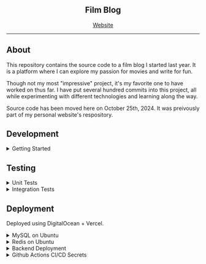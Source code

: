 <div align="center">
    <h2>Film Blog</h2>
    <a href="https://film.michael-yi.com/">Website</a>
</div>

<hr/>

## About 

This repository contains the source code to a film blog I started last year. It is a platform where I can explore my passion for movies and write for fun. 

Though not my most "impressive" project, it's my favorite one to have worked on thus far. I have put several hundred commits into this project, all while experimenting with different technologies and learning along the way.

Source code has been moved here on October 25th, 2024. It was preivously part of my personal website's respository.

## Development

<details>
    <summary>Getting Started</summary>

### Getting Started

#### Pre-Requisites

- Gradle
- MySQL
- Redis 
- Node

1. Setup environment variables.

```bash
export ADMIN_PW=<your-admin-password>
export JWT_SECRET_KEY=<your-jwt-secret-key>
```

> Set `ADMIN_PW` equal to a secure, hashed password. Generate one using openssl or any password manager, and then hash it using Spring Security's `BCryptPasswordEncoder`.
> To generate a JWT secret key, use openssl rand -base64 512.

2. Create a MySQL database.

> Create a new database called `film_blog`. Make sure that your MySQL master username and password are both set to root.

3. Install dependencies and run projects.

> Open three terminal instances. Follow the below code blocks to run each app.

```bash
cd backend/java
./gradlew bootRun
```

```bash
cd frontend/admin 
npm i
npm start
```

```bash
cd frontend/main
npm i
npm start
```
</details>

## Testing

<details>
        <summary>Unit Tests</summary>

        ### Unit Tests

        <details>
            <summary>Auth Package</summary>
        - [x] AuthService.java
            - [x] willThrowLoginWhenWrongPassword
            - [x] canLogin
            - [x] willThrowValidateTokenWhenTokenIsMalformed
            - [x] willThrowValidateTokenWhenTokenIsUnauthorized
            - [x] canValidateToken
        - [x] AuthUtil.java
            - [x] willReturnFalseDuringIsAuthHeaderValidWhenHeaderIsNull
            - [x] willReturnFalseDuringIsAuthHeaderValidWhenHeaderIsBlank
            - [x] willReturnFalseDuringIsAuthHeaderValidWhenHeaderIsEmpty
            - [x] willReturnFalseDuringIsAuthHeaderValidWhenHeaderStartsWithWrongPrefix
            - [x] willReturnTrueDuringIsAuthHeaderValidWhenHeaderIsValid
        - [x] JwtService.java
            - [x] canGetSigningKey
            - [x] canGenerateToken
            - [x] willThrowValidateTokenWhenTokenIsNotJwt
            - [x] willThrowValidateTokenWhenTokenUsesWrongSigningKey
            - [x] willThrowValidateTokenWhenTokenIsExpired
            - [x] canValidateToken
        </details>

        <details>
            <summary>Cache Package</summary>
        - [x] CacheDao.java
            - [x] canSet
            - [x] canGet
            - [x] canDelete
        - [x] CacheService.java
            - [x] willReturnNullDuringGetWhenKeyNotFound
            - [x] canGetValueUsingClazz
            - [x] canGetValueUsingTypeReference
            - [x] willReturnDuringSetWhenDataIsNull
            - [x] canSet
            - [x] canDelete
        </details>

        <details>
            <summary>Post Package</summary>
        - [x] PostService.java
            - [x] canGetAllPostsWhenCacheHit
            - [x] canGetAllPosts
            - [x] willThrowUpdatePostWhenPostNotFound
            - [x] canUpdatePost
            - [x] willThrowDeletePostWhenNotFound
            - [x] canDeletePost
        - [x] PostUtil.java
            - [x] willThrowConstructPostWhenTextHasNoTitle
            - [x] willThrowConstructPostWhenTextHasNoContent
            - [x] canConstructPost
            - [x] willThrowGetImageWhenMultipartFileIsNull
            - [x] willThrowGetImageWhenMultipartFileIsEmpty
            - [x] willThrowGetImageWhenMultipartFileHasSizeZero
            - [x] willThrowGetImageWhenMultipartFileHasInvalidFileExtension
            - [x] willThrowGetImageWhenMultipartFileHasInvalidContentType
            - [x] canGetImage
        </details>

        <details>
            <summary>Health Package</summary>
        - [x] HealthService.java
            - [x] canGetHealthWithDatabasesUp
            - [ ] canGetHealthWithDatabasesDown
            - [x] canGetHealthWithMysqlUpAndRedisDown
            - [ ] canGetHealthWithMysqlDownAndRedisUp
        - [x] HealthUtil.java
            - [x] canGetUptime
            - [x] canGetMysqlUpStatus
            - [x] canGetMysqlDownStatus
            - [x] canGetRedisUpStatus
            - [x] canGetRedisDownStatus
        </details>

        <details>
            <summary>Util Package</summary>
        - [x] StringUtil.java
            - [x] willReturnFalseDuringIsStringValidWhenStringIsNull
            - [x] willReturnFalseDuringIsStringValidWhenStringIsBlank
            - [x] willReturnFalseDuringIsStringValidWhenStringIsEmpty
            - [x] willReturnTrueDuringIsStringValidWhenStringIsValid
        - [x] DateUtil.java
            - [x] canGetTotalHours
            - [x] canGetRemainingMinutes
            - [x] canGetRemainingSeconds
            - [x] canGetRemainingMillis
        </details>

</details>

<details>
    <summary>Integration Tests</summary>
    ### Integration Tests
</details>

## Deployment

Deployed using DigitalOcean + Vercel.

<details>
    <summary>MySQL on Ubuntu</summary>

    1. Install MySQL: https://ubuntu.com/server/docs/install-and-configure-a-mysql-server

    2. Login to MySQL and create a new user, database, and grant privileges.

    ```sql
    sudo mysql
    CREATE USER '<USERNAME>'@'%' IDENTIFIED BY '<PASSWORD>';
    CREATE DATABASE film_blog;
    GRANT ALL PRIVILEGES ON film_blog.* TO '<USERNAME>'@'%';
    FLUSH PRIVILEGES;
    ```

    3. Initialize the database with tables.
    
    ```sql
    USE film_blog;
    # source all migration code from ./backend/java/src/main/resources/db/migration
    ```
</details>

<details>
    <summary>Redis on Ubuntu</summary>

    1. Install Redis: https://redis.io/docs/latest/operate/oss_and_stack/install/install-redis/install-redis-on-linux/

    2. Generate a new Redis password.

    ```bash
    openssl rand -base64 512
    ```

    3. Edit the Redis config change the password.
    ```bash
    redis-cli
    CONFIG SET requirepass <password>
    ```
</details>

<details>
    <summary>Backend Deployment</summary>

    1. Install Nginx: https://ubuntu.com/tutorials/install-and-configure-nginx#1-overview

    2. Install Certbot and follow its instructions for Nginx: https://certbot.eff.org/ 

    3. Configure Nginx.
    ```bash
    sudo vi /etc/nginx/sites-enabled/<domain>
    ```
    > Paste the following:

    ```
    server {
        listen 80;
        server_name <domain>;

        return 301 https://$host$request_uri;
    }

    server {
        listen 443 ssl;
        server_name <domain>;

        ssl_certificate /etc/letsencrypt/live/<domain>/fullchain.pem;
        ssl_certificate_key /etc/letsencrypt/live/<domain>/privkey.pem;
        ssl_trusted_certificate /etc/letsencrypt/live/<domain>/chain.pem;
        
        location / {
            proxy_pass http://localhost:8080;
            proxy_set_header Host $host;
            proxy_set_header X-Real-IP $remote_addr;
            proxy_set_header X-Forwarded-For $proxy_add_x_forwarded_for;
        }
    }
    ```

    4. Ensure DNS settings are configured properly.

</details>

<details>
    <summary>Github Actions CI/CD Secrets</summary>

    1. Navigate to the GitHub repository, click Settings. Under Security, click Secrets and variables and Actions.

    2. Set the following secrets:

    > Set ADMIN_PW to your secure, hashed password for logging into the admin platform.
    > Set JWT_SECRET_KEY to your JWT signing key.
    > Set SPRING_DATASOURCE_PASSWORD to the MySQL user password. 
    > Set SPRING_DATASOURCE_USERNAME to the MySQL user username.
    > Set SPRING_DATA_REDIS_PASSWORD to the Redis server authentication password. 
    > Set SSH_HOST to the IP address of the EC2 instance hosting the Spring Boot app.
    > Set SSH_KEY to the content in the keypair that authorizes SSH connections to the EC2 instance hosting the Spring Boot app.
    > Set TEST_ADMIN_PW to a secure, hashed password for logging into the admin platform for integration tests only.

</details>